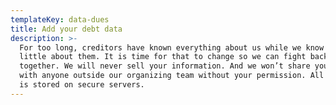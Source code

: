 ```yaml
---
templateKey: data-dues
title: Add your debt data
description: >-
  For too long, creditors have known everything about us while we know very
  little about them. It is time for that to change so we can fight back
  together. We will never sell your information. And we won’t share your data
  with anyone outside our organizing team without your permission. All our data
  is stored on secure servers.
---
```


